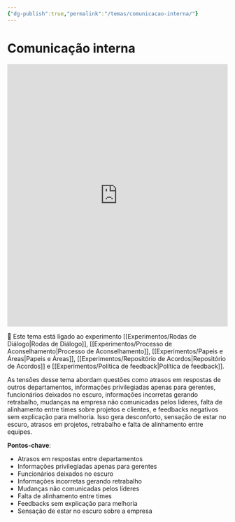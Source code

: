 ```yaml
---
{"dg-publish":true,"permalink":"/temas/comunicacao-interna/"}
---
```


# Comunicação interna

<iframe src="https://embed.kumu.io/4814c0b90bd4c39a51337809e07ccf2a" width="100%" height="600" frameborder="0"></iframe>

🔗 Este tema está ligado ao experimento [[Experimentos/Rodas de Diálogo\|Rodas de Diálogo]], [[Experimentos/Processo de Aconselhamento\|Processo de Aconselhamento]], [[Experimentos/Papeis e Áreas\|Papeis e Áreas]], [[Experimentos/Repositório de Acordos\|Repositório de Acordos]] e [[Experimentos/Política de feedback\|Política de feedback]].

As tensões desse tema abordam questões como atrasos em respostas de outros departamentos, informações privilegiadas apenas para gerentes, funcionários deixados no escuro, informações incorretas gerando retrabalho, mudanças na empresa não comunicadas pelos líderes, falta de alinhamento entre times sobre projetos e clientes, e feedbacks negativos sem explicação para melhoria. Isso gera desconforto, sensação de estar no escuro, atrasos em projetos, retrabalho e falta de alinhamento entre equipes.

**Pontos-chave**:

* Atrasos em respostas entre departamentos 
* Informações privilegiadas apenas para gerentes
* Funcionários deixados no escuro 
* Informações incorretas gerando retrabalho
* Mudanças não comunicadas pelos líderes
* Falta de alinhamento entre times 
* Feedbacks sem explicação para melhoria
* Sensação de estar no escuro sobre a empresa